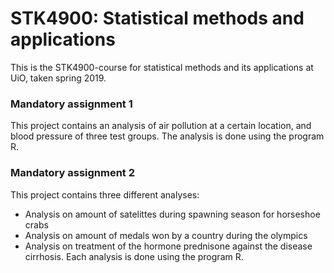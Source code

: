 # STK4900: Statistical methods and applications
This is the STK4900-course for statistical methods and its applications at UiO, taken spring 2019.


### Mandatory assignment 1
This project contains an analysis of air pollution at a certain location, and blood pressure of three test groups. The analysis is done using the program R.

### Mandatory assignment 2
This project contains three different analyses:
 - Analysis on amount of satelittes during spawning season for horseshoe crabs
 - Analysis on amount of medals won by a country during the olympics
 - Analysis on treatment of the hormone prednisone against the disease cirrhosis. 
 Each analysis is done using the program R.
